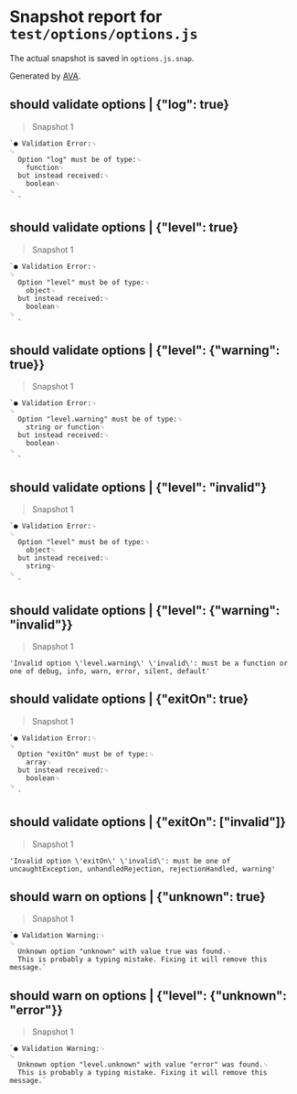 # Snapshot report for `test/options/options.js`

The actual snapshot is saved in `options.js.snap`.

Generated by [AVA](https://avajs.dev).

## should validate options | {"log": true}

> Snapshot 1

    `● Validation Error:␊
    ␊
      Option "log" must be of type:␊
        function␊
      but instead received:␊
        boolean␊
    ␊
      `

## should validate options | {"level": true}

> Snapshot 1

    `● Validation Error:␊
    ␊
      Option "level" must be of type:␊
        object␊
      but instead received:␊
        boolean␊
    ␊
      `

## should validate options | {"level": {"warning": true}}

> Snapshot 1

    `● Validation Error:␊
    ␊
      Option "level.warning" must be of type:␊
        string or function␊
      but instead received:␊
        boolean␊
    ␊
      `

## should validate options | {"level": "invalid"}

> Snapshot 1

    `● Validation Error:␊
    ␊
      Option "level" must be of type:␊
        object␊
      but instead received:␊
        string␊
    ␊
      `

## should validate options | {"level": {"warning": "invalid"}}

> Snapshot 1

    'Invalid option \'level.warning\' \'invalid\': must be a function or one of debug, info, warn, error, silent, default'

## should validate options | {"exitOn": true}

> Snapshot 1

    `● Validation Error:␊
    ␊
      Option "exitOn" must be of type:␊
        array␊
      but instead received:␊
        boolean␊
    ␊
      `

## should validate options | {"exitOn": ["invalid"]}

> Snapshot 1

    'Invalid option \'exitOn\' \'invalid\': must be one of uncaughtException, unhandledRejection, rejectionHandled, warning'

## should warn on options | {"unknown": true}

> Snapshot 1

    `● Validation Warning:␊
    ␊
      Unknown option "unknown" with value true was found.␊
      This is probably a typing mistake. Fixing it will remove this message.`

## should warn on options | {"level": {"unknown": "error"}}

> Snapshot 1

    `● Validation Warning:␊
    ␊
      Unknown option "level.unknown" with value "error" was found.␊
      This is probably a typing mistake. Fixing it will remove this message.`
